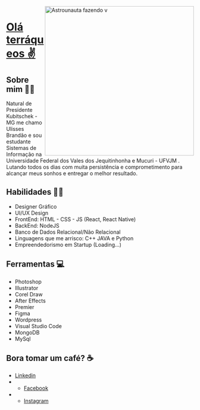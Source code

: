 <img src="https://i.imgur.com/i55ktTL.png" min-width="400px" max-width="400px" width="400px" align="right" alt="Astrounauta fazendo v">

# <a href="https://www.instagram.com/ulisses.brandao">Olá terráqueos ✌️</a>
 ## Sobre mim 🙋‍♂️
Natural de Presidente Kubitschek - MG me chamo Ulisses Brandão e sou estudante Sistemas de Informação na Universidade Federal dos Vales dos Jequitinhonha e Mucuri - UFVJM . Lutando todos os dias com muita persistência e comprometimento para alcançar meus sonhos e entregar o melhor resultado.
<br>

## Habilidades 👨‍💻
- Designer Gráfico 
- UI/UX Design 
- FrontEnd: HTML - CSS - JS (React, React Native)
- BackEnd: NodeJS
- Banco de Dados Relacional/Não Relacional
- Linguagens que me arrisco:  C++ JAVA e Python
- Empreendedorismo em Startup (Loading...)

## Ferramentas 💻

- Photoshop
- Illustrator
- Corel Draw
- After Effects
- Premier
- Figma
- Wordpress
- Visual Studio Code
- MongoDB
- MySql


##  Bora tomar um café?  ☕
- <a href="https://www.linkedin.com/in/ulisses-brand%C3%A3o-84a4211b5/">Linkedin</a>
- - <a href="https://www.facebook.com/">Facebook</a>
- - <a href="https://www.instagram.com/">Instagram</a>
</div>

<!-- modelo inspirado na giovannamoeller -->
